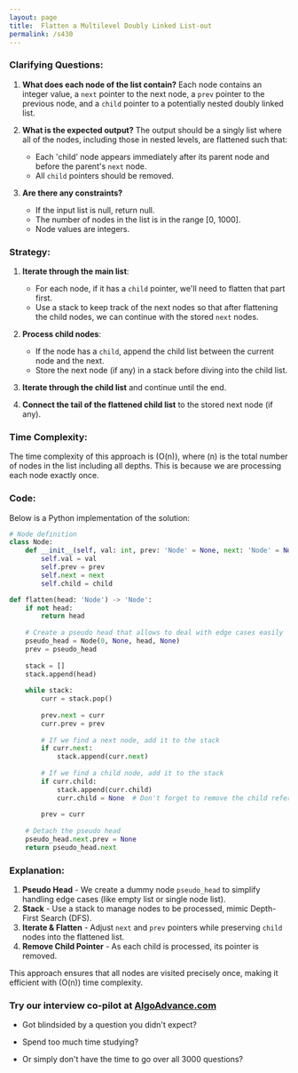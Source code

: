 ```yaml
---
layout: page
title:  Flatten a Multilevel Doubly Linked List-out
permalink: /s430
---
```


### Clarifying Questions:

1. **What does each node of the list contain?**
   Each node contains an integer value, a `next` pointer to the next node, a `prev` pointer to the previous node, and a `child` pointer to a potentially nested doubly linked list.

2. **What is the expected output?**
   The output should be a singly list where all of the nodes, including those in nested levels, are flattened such that:
   - Each 'child' node appears immediately after its parent node and before the parent's `next` node.
   - All `child` pointers should be removed.

3. **Are there any constraints?**
   - If the input list is null, return null.
   - The number of nodes in the list is in the range [0, 1000].
   - Node values are integers.

### Strategy:

1. **Iterate through the main list**:
   - For each node, if it has a `child` pointer, we'll need to flatten that part first.
   - Use a stack to keep track of the next nodes so that after flattening the child nodes, we can continue with the stored `next` nodes.

2. **Process child nodes**:
   - If the node has a `child`, append the child list between the current node and the next.
   - Store the next node (if any) in a stack before diving into the child list.

3. **Iterate through the child list** and continue until the end.
4. **Connect the tail of the flattened child list** to the stored next node (if any).

### Time Complexity:

The time complexity of this approach is \(O(n)\), where \(n\) is the total number of nodes in the list including all depths. This is because we are processing each node exactly once.

### Code:

Below is a Python implementation of the solution:

```python
# Node definition
class Node:
    def __init__(self, val: int, prev: 'Node' = None, next: 'Node' = None, child: 'Node' = None):
        self.val = val
        self.prev = prev
        self.next = next
        self.child = child

def flatten(head: 'Node') -> 'Node':
    if not head:
        return head
    
    # Create a pseudo head that allows to deal with edge cases easily
    pseudo_head = Node(0, None, head, None)
    prev = pseudo_head
    
    stack = []
    stack.append(head)
    
    while stack:
        curr = stack.pop()
        
        prev.next = curr
        curr.prev = prev
        
        # If we find a next node, add it to the stack
        if curr.next:
            stack.append(curr.next)
        
        # If we find a child node, add it to the stack
        if curr.child:
            stack.append(curr.child)
            curr.child = None  # Don't forget to remove the child reference
        
        prev = curr
    
    # Detach the pseudo head
    pseudo_head.next.prev = None
    return pseudo_head.next
```

### Explanation:
1. **Pseudo Head** - We create a dummy node `pseudo_head` to simplify handling edge cases (like empty list or single node list).
2. **Stack** - Use a stack to manage nodes to be processed, mimic Depth-First Search (DFS).
3. **Iterate & Flatten** - Adjust `next` and `prev` pointers while preserving `child` nodes into the flattened list.
4. **Remove Child Pointer** - As each child is processed, its pointer is removed.

This approach ensures that all nodes are visited precisely once, making it efficient with \(O(n)\) time complexity.


### Try our interview co-pilot at [AlgoAdvance.com](https://algoAdvance.com)

- Got blindsided by a question you didn't expect?

- Spend too much time studying?

- Or simply don't have the time to go over all 3000 questions?

